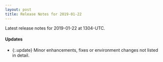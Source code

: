 ```yaml
---
layout: post
title: Release Notes for 2019-01-22
---
```


Latest release notes for 2019-01-22 at 1304-UTC.

<div class='updates' markdown='1'>

#### Updates

- {:.update} Minor enhancements, fixes or environment changes not listed in detail.

</div>



